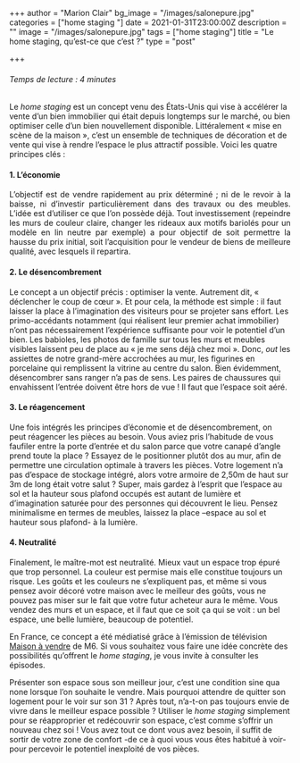 +++
author = "Marion Clair"
bg_image = "/images/salonepure.jpg"
categories = ["home staging "]
date = 2021-01-31T23:00:00Z
description = ""
image = "/images/salonepure.jpg"
tags = ["home staging"]
title = "Le home staging, qu’est-ce que c’est ?"
type = "post"

+++
###### Temps de lecture : 4 minutes

Le _home staging_ est un concept venu des États-Unis qui vise à accélérer la vente d’un bien immobilier qui était depuis longtemps sur le marché, ou bien optimiser celle d’un bien nouvellement disponible. Littéralement « mise en scène de la maison », c’est un ensemble de techniques de décoration et de vente qui vise à rendre l’espace le plus attractif possible. Voici les quatre principes clés :

#### 1. L’économie

<p style="text-align:justify;">L’objectif est de vendre rapidement au prix déterminé ; ni de le revoir à la baisse, ni d’investir particulièrement dans des travaux ou des meubles. L’idée est d’utiliser ce que l’on possède déjà. Tout investissement (repeindre les murs de couleur claire, changer les rideaux aux motifs bariolés pour un modèle en lin neutre par exemple) a pour objectif de soit permettre la hausse du prix initial, soit l’acquisition pour le vendeur de biens de meilleure qualité, avec lesquels il repartira.</p>

#### 2. Le désencombrement

Le concept a un objectif précis : optimiser la vente. Autrement dit, « déclencher le coup de cœur ». Et pour cela, la méthode est simple : il faut laisser la place à l’imagination des visiteurs pour se projeter sans effort. Les primo-accédants notamment (qui réalisent leur premier achat immobilier) n’ont pas nécessairement l’expérience suffisante pour voir le potentiel d’un bien. Les babioles, les photos de famille sur tous les murs et meubles visibles laissent peu de place au « je me sens déjà chez moi ». Donc, _out_ les assiettes de notre grand-mère accrochées au mur, les figurines en porcelaine qui remplissent la vitrine au centre du salon. Bien évidemment, désencombrer sans ranger n’a pas de sens. Les paires de chaussures qui envahissent l’entrée doivent être hors de vue ! Il faut que l’espace soit aéré.

#### 3. Le réagencement

Une fois intégrés les principes d’économie et de désencombrement, on peut réagencer les pièces au besoin. Vous aviez pris l’habitude de vous faufiler entre la porte d’entrée et du salon parce que votre canapé d’angle prend toute la place ? Essayez de le positionner plutôt dos au mur, afin de permettre une circulation optimale à travers les pièces. Votre logement n’a pas d’espace de stockage intégré, alors votre armoire de 2,50m de haut sur 3m de long était votre salut ? Super, mais gardez à l’esprit que l’espace au sol et la hauteur sous plafond occupés est autant de lumière et d’imagination saturée pour des personnes qui découvrent le lieu. Pensez minimalisme en termes de meubles, laissez la place –espace au sol et hauteur sous plafond- à la lumière.

#### 4. Neutralité

Finalement, le maître-mot est neutralité. Mieux vaut un espace trop épuré que trop personnel. La couleur est permise mais elle constitue toujours un risque. Les goûts et les couleurs ne s’expliquent pas, et même si vous pensez avoir décoré votre maison avec le meilleur des goûts, vous ne pouvez pas miser sur le fait que votre futur acheteur aura le même. Vous vendez des murs et un espace, et il faut que ce soit ça qui se voit : un bel espace, une belle lumière, beaucoup de potentiel.

En France, ce concept a été médiatisé grâce à l’émission de télévision [Maison à vendre](https://www.6play.fr/maison-a-vendre-p_874 "Maison à vendre M6") de M6. Si vous souhaitez vous faire une idée concrète des possibilités qu’offrent le _home staging_, je vous invite à consulter les épisodes.

Présenter son espace sous son meilleur jour, c’est une condition sine qua none lorsque l’on souhaite le vendre. Mais pourquoi attendre de quitter son logement pour le voir sur son 31 ? Après tout, n’a-t-on pas toujours envie de vivre dans le meilleur espace possible ? Utiliser le _home staging_ simplement pour se réapproprier et redécouvrir son espace, c’est comme s’offrir un nouveau chez soi ! Vous avez tout ce dont vous avez besoin, il suffit de sortir de votre zone de confort -de ce à quoi vous vous êtes habitué à voir- pour percevoir le potentiel inexploité de vos pièces.